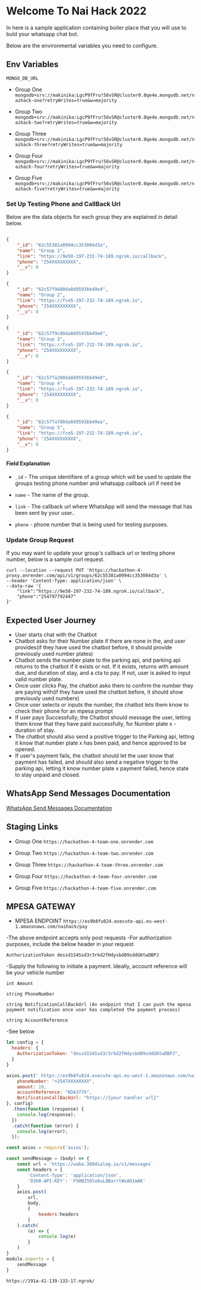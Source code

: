 # Welcome To Nai Hack 2022
In here is a sample application containing boiler place that you will use to buld your whatsapp chat bot.

Below are the environmental variables you need to configure.

## Env Variables


`MONGO_DB_URL` 

* Group One
`mongodb+srv://makinika:LgcP9fFru!56vSR@cluster0.0qe4e.mongodb.net/naihack-one?retryWrites=true&w=majority`

* Group Two
`mongodb+srv://makinika:LgcP9fFru!56vSR@cluster0.0qe4e.mongodb.net/naihack-two?retryWrites=true&w=majority`

* Group Three
`mongodb+srv://makinika:LgcP9fFru!56vSR@cluster0.0qe4e.mongodb.net/naihack-three?retryWrites=true&w=majority`

* Group Four
`mongodb+srv://makinika:LgcP9fFru!56vSR@cluster0.0qe4e.mongodb.net/naihack-four?retryWrites=true&w=majority`

* Group Five
`mongodb+srv://makinika:LgcP9fFru!56vSR@cluster0.0qe4e.mongodb.net/naihack-five?retryWrites=true&w=majority`



### Set Up Testing Phone and CallBack Url

Below are the data objects for each group they are explained in detail below.

```json

{
    "_id": "62c55381a0994cc353004d3a",
    "name": "Group 1",
    "link": "https://9e50-197-232-74-189.ngrok.io/callback",
    "phone": "254XXXXXXXXX",
    "__v": 0
}

{
    "_id": "62c57f9480da8d9593bb49e4",
    "name": "Group 2",
    "link": "https://fce5-197-232-74-189.ngrok.io",
    "phone": "254XXXXXXXXX",
    "__v": 0
}

{
    "_id": "62c57f9c80da8d9593bb49e6",
    "name": "Group 3",
    "link": "https://fce5-197-232-74-189.ngrok.io",
    "phone": "254XXXXXXXXX",
    "__v": 0
}

{
    "_id": "62c57fa280da8d9593bb49e8",
    "name": "Group 4",
    "link": "https://fce5-197-232-74-189.ngrok.io",
    "phone": "254XXXXXXXXX",
    "__v": 0
}

{
    "_id": "62c57fa780da8d9593bb49ea",
    "name": "Group 5",
    "link": "https://fce5-197-232-74-189.ngrok.io",
    "phone": "254XXXXXXXXX",
    "__v": 0
}

```

#### Field Explanation 
* `_id` - The unique identifiere of a group which will be used to update the groups testing phone number and whatsapp callback url if need be

* `name` - The name of the group.

* `link` - The callback url where WhatsApp will send the message that has been sent by your user..

* `phone` - phone number that is being used for testing purposes.


### Update Group Request
If you may want to update your group's callback url or testing phone number, below is a sample curl request.
```
curl --location --request PUT 'https://hackathon-4-proxy.onrender.com/api/v1/groups/62c55381a0994cc353004d3a' \
--header 'Content-Type: application/json' \
--data-raw '{
    "link":"https://9e50-197-232-74-189.ngrok.io/callback",
    "phone":"254797792447"
}'
```

## Expected User Journey
* User starts chat with the Chatbot
* Chatbot asks for their Number plate if there are none in the, and user provides(if they have used the chatbot before, it should provide previously used number plates)
* Chatbot sends the number plate to the parking api, and parking api returns to the chatbot if it exists or not. If it exists, returns with amount due, and duration of stay, and a cta to pay. If not, user is asked to input valid number plate.
* Once user clicks Pay, the chatbot asks them to confirm the number they are paying with(if they have used the chatbot before, it should show previously used numbers)
* Once user selects or inputs the number, the chatbot lets them know to check their phone for an mpesa prompt
* If user pays Successfully; the Chatbot should message the user, letting them know that they have paid successfully, for Number plate x - duration of stay.
* The chatbot should also send a positive trigger to the Parking api, letting it know that number plate x has been paid, and hence approved to be opened.
* If user's payment fails, the chatbot should let the user know that payment has failed, and should also send a negative trigger to the parking api, letting it know number plate x payment failed, hence state to stay unpaid and closed.


## WhatsApp Send Messages Documentation

[WhatsApp Send Messages Documentation](https://developers.facebook.com/docs/whatsapp/cloud-api/guides/send-messages)

## Staging Links
* Group One
`https://hackathon-4-team-one.onrender.com`

* Group Two
`https://hackathon-4-team-two.onrender.com`

* Group Three
`https://hackathon-4-team-three.onrender.com`

* Group Four
`https://hackathon-4-team-four.onrender.com`

* Group Five
`https://hackathon-4-team-five.onrender.com`

## MPESA GATEWAY
* MPESA ENDPOINT
`https://es9b8fu024.execute-api.eu-west-1.amazonaws.com/naihack/pay`

-The above endpoint accepts only post requests
-For authorization purposes, include the below header in your request

`AuthorizationToken dessd1S4Ssd3r3rkd2fHdysbd09sddGKtwDBPJ`
 
-Supply the following to initiate a payment. Ideally, account reference will be your vehicle number

`int Amount`

`string PhoneNumber`

`string NotificationCallBackUrl (An endpoint that I can push the mpesa payment notification once user has completed the payment process)`

`string AccountReference`

-See below 

```js
let config = {
  headers: {
    AuthorizationToken: "dessd1S4Ssd3r3rkd2fHdysbd09sddGKtwDBPJ",
  }
}

axios.post(' https://es9b8fu024.execute-api.eu-west-1.amazonaws.com/naihack/pay', {
	phoneNumber: "+2547XXXXXXXX",
    amount: 10,
    accountReference: "KDA377X",
    NotificationCallBackUrl: "https://{your handler url}"
}, config)
  .then(function (response) {
    console.log(response);
  })
  .catch(function (error) {
    console.log(error);
  });
```


```js
const axios = require('axios');

const sendMessage = (body) => {
    const url = `https://waba.360dialog.io/v1/messages`
    const headers = {
        'Content-Type': 'application/json',
        'D360-API-KEY': 'FSHBI59lo6uLQBarrtWxAO1mAK'
    }
    axios.post(
        url,
        body,
        {
            headers:headers
        }
    ).catch(
        (e) => {
            console.log(e)
        }
    )
}
module.exports = {
    sendMessage 
}

```


```
https://191a-41-139-133-17.ngrok/
```
